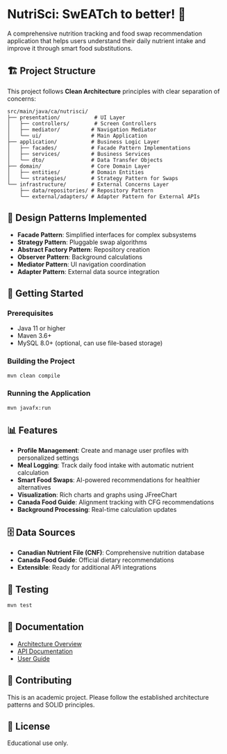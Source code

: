 # NutriSci: SwEATch to better! 🥗

A comprehensive nutrition tracking and food swap recommendation application that helps users understand their daily nutrient intake and improve it through smart food substitutions.

## 🏗️ Project Structure

This project follows **Clean Architecture** principles with clear separation of concerns:

```
src/main/java/ca/nutrisci/
├── presentation/           # UI Layer
│   ├── controllers/        # Screen Controllers
│   ├── mediator/          # Navigation Mediator
│   └── ui/                # Main Application
├── application/           # Business Logic Layer
│   ├── facades/           # Facade Pattern Implementations
│   ├── services/          # Business Services
│   └── dto/               # Data Transfer Objects
├── domain/                # Core Domain Layer
│   ├── entities/          # Domain Entities
│   └── strategies/        # Strategy Pattern for Swaps
└── infrastructure/        # External Concerns Layer
    ├── data/repositories/ # Repository Pattern
    └── external/adapters/ # Adapter Pattern for External APIs
```

## 🎯 Design Patterns Implemented

- **Facade Pattern**: Simplified interfaces for complex subsystems
- **Strategy Pattern**: Pluggable swap algorithms
- **Abstract Factory Pattern**: Repository creation
- **Observer Pattern**: Background calculations
- **Mediator Pattern**: UI navigation coordination
- **Adapter Pattern**: External data source integration

## 🚀 Getting Started

### Prerequisites
- Java 11 or higher
- Maven 3.6+
- MySQL 8.0+ (optional, can use file-based storage)

### Building the Project
```bash
mvn clean compile
```

### Running the Application
```bash
mvn javafx:run
```

## 📊 Features

- **Profile Management**: Create and manage user profiles with personalized settings
- **Meal Logging**: Track daily food intake with automatic nutrient calculation
- **Smart Food Swaps**: AI-powered recommendations for healthier alternatives
- **Visualization**: Rich charts and graphs using JFreeChart
- **Canada Food Guide**: Alignment tracking with CFG recommendations
- **Background Processing**: Real-time calculation updates

## 🗄️ Data Sources

- **Canadian Nutrient File (CNF)**: Comprehensive nutrition database
- **Canada Food Guide**: Official dietary recommendations
- **Extensible**: Ready for additional API integrations

## 🧪 Testing

```bash
mvn test
```

## 📝 Documentation

- [Architecture Overview](docs/architecture-overview.md)
- [API Documentation](docs/api/)
- [User Guide](docs/user-guide.md)

## 🤝 Contributing

This is an academic project. Please follow the established architecture patterns and SOLID principles.

## 📄 License

Educational use only. 